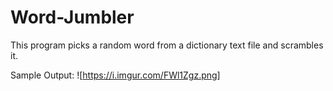 # Word-Jumbler
This program picks a random word from a dictionary text file and scrambles it.

Sample Output:
![https://i.imgur.com/FWl1Zgz.png]
